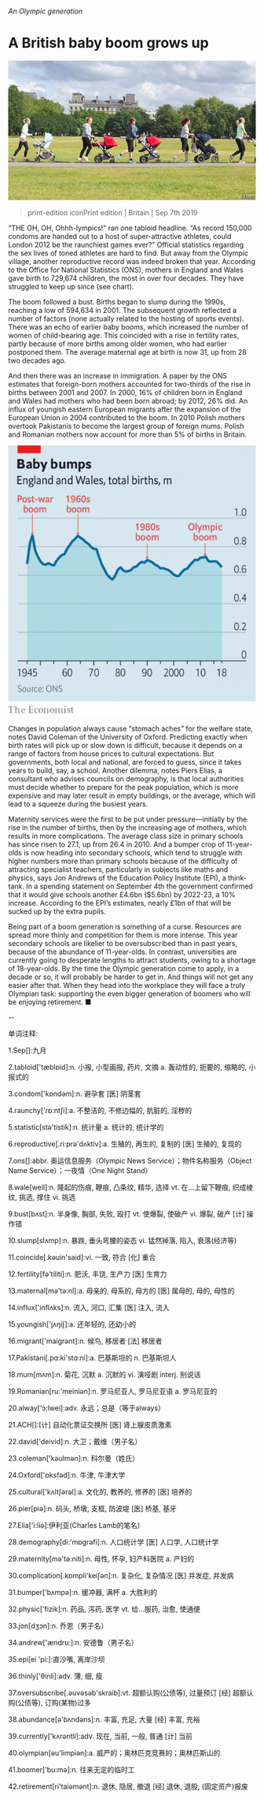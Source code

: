 ###### An Olympic generation

# A British baby boom grows up 

![image](images/20190907_BRP002_0.jpg) 

> print-edition iconPrint edition | Britain | Sep 7th 2019 

“THE OH, OH, Ohhh-lympics!” ran one tabloid headline. “As record 150,000 condoms are handed out to a host of super-attractive athletes, could London 2012 be the raunchiest games ever?” Official statistics regarding the sex lives of toned athletes are hard to find. But away from the Olympic village, another reproductive record was indeed broken that year. According to the Office for National Statistics (ONS), mothers in England and Wales gave birth to 729,674 children, the most in over four decades. They have struggled to keep up since (see chart). 

The boom followed a bust. Births began to slump during the 1990s, reaching a low of 594,634 in 2001. The subsequent growth reflected a number of factors (none actually related to the hosting of sports events). There was an echo of earlier baby booms, which increased the number of women of child-bearing age. This coincided with a rise in fertility rates, partly because of more births among older women, who had earlier postponed them. The average maternal age at birth is now 31, up from 28 two decades ago. 

And then there was an increase in immigration. A paper by the ONS estimates that foreign-born mothers accounted for two-thirds of the rise in births between 2001 and 2007. In 2000, 16% of children born in England and Wales had mothers who had been born abroad; by 2012, 26% did. An influx of youngish eastern European migrants after the expansion of the European Union in 2004 contributed to the boom. In 2010 Polish mothers overtook Pakistanis to become the largest group of foreign mums. Polish and Romanian mothers now account for more than 5% of births in Britain. 

![image](images/20190907_BRC680.png) 

Changes in population always cause “stomach aches” for the welfare state, notes David Coleman of the University of Oxford. Predicting exactly when birth rates will pick up or slow down is difficult, because it depends on a range of factors from house prices to cultural expectations. But governments, both local and national, are forced to guess, since it takes years to build, say, a school. Another dilemma, notes Piers Elias, a consultant who advises councils on demography, is that local authorities must decide whether to prepare for the peak population, which is more expensive and may later result in empty buildings, or the average, which will lead to a squeeze during the busiest years. 

Maternity services were the first to be put under pressure—initially by the rise in the number of births, then by the increasing age of mothers, which results in more complications. The average class size in primary schools has since risen to 27.1, up from 26.4 in 2010. And a bumper crop of 11-year-olds is now heading into secondary schools, which tend to struggle with higher numbers more than primary schools because of the difficulty of attracting specialist teachers, particularly in subjects like maths and physics, says Jon Andrews of the Education Policy Institute (EPI), a think-tank. In a spending statement on September 4th the government confirmed that it would give schools another £4.6bn ($5.6bn) by 2022-23, a 10% increase. According to the EPI’s estimates, nearly £1bn of that will be sucked up by the extra pupils. 

Being part of a boom generation is something of a curse. Resources are spread more thinly and competition for them is more intense. This year secondary schools are likelier to be oversubscribed than in past years, because of the abundance of 11-year-olds. In contrast, universities are currently going to desperate lengths to attract students, owing to a shortage of 18-year-olds. By the time the Olympic generation come to apply, in a decade or so, it will probably be harder to get in. And things will not get any easier after that. When they head into the workplace they will face a truly Olympian task: supporting the even bigger generation of boomers who will be enjoying retirement. ■ 

-- 

 单词注释:

1.Sep[]:九月 

2.tabloid['tæblɒid]:n. 小报, 小型画报, 药片, 文摘 a. 轰动性的, 扼要的, 缩略的, 小报式的 

3.condom['kɒndәm]:n. 避孕套 [医] 阴茎套 

4.raunchy['rɒ:ntʃi]:a. 不整洁的, 不修边幅的, 肮脏的, 淫秽的 

5.statistic[stә'tistik]:n. 统计量 a. 统计的, 统计学的 

6.reproductive[.ri:prә'dʌktiv]:a. 生殖的, 再生的, 复制的 [医] 生殖的, 复现的 

7.ons[]:abbr. 奥运信息服务（Olympic News Service）；物件名称服务（Object Name Service）；一夜情（One Night Stand） 

8.wale[weil]:n. 隆起的伤痕, 鞭痕, 凸条纹, 精华, 选择 vt. 在...上留下鞭痕, 织成棱纹, 挑选, 撑住 vi. 挑选 

9.bust[bʌst]:n. 半身像, 胸部, 失败, 殴打 vt. 使爆裂, 使破产 vi. 爆裂, 破产 [计] 操作错 

10.slump[slʌmp]:n. 暴跌, 垂头弯腰的姿态 vi. 猛然掉落, 陷入, 衰落(经济等) 

11.coincide[.kәuin'said]:vi. 一致, 符合 [化] 重合 

12.fertility[fә'tiliti]:n. 肥沃, 丰饶, 生产力 [医] 生育力 

13.maternal[mә'tә:nl]:a. 母亲的, 母系的, 母方的 [医] 属母的, 母的, 母性的 

14.influx['inflʌks]:n. 流入, 河口, 汇集 [医] 注入, 流入 

15.youngish['jʌŋiʃ]:a. 还年轻的, 还幼小的 

16.migrant['maigrәnt]:n. 候鸟, 移居者 [法] 移居者 

17.Pakistani[.pɑ:ki'stɑ:ni]:a. 巴基斯坦的 n. 巴基斯坦人 

18.mum[mʌm]:n. 菊花, 沉默 a. 沉默的 vi. 演哑剧 interj. 别说话 

19.Romanian[ru:'meiniәn]:n. 罗马尼亚人, 罗马尼亚语 a. 罗马尼亚的 

20.alway['ɔ:lwei]:adv. 永远；总是（等于always） 

21.ACH[]:[计] 自动化票证交换所 [医] 肾上腺皮质激素 

22.david['deivid]:n. 大卫；戴维（男子名） 

23.coleman['kәulmәn]:n. 科尔曼（姓氏） 

24.Oxford['ɒksfәd]:n. 牛津, 牛津大学 

25.cultural['kʌltʃәrәl]:a. 文化的, 教养的, 修养的 [医] 培养的 

26.pier[piә]:n. 码头, 桥墩, 支框, 防波堤 [医] 桥基, 基牙 

27.Elia['i:liә]:伊利亚(Charles Lamb的笔名) 

28.demography[di:'mɒgrәfi]:n. 人口统计学 [医] 人口学, 人口统计学 

29.maternity[mә'tә:niti]:n. 母性, 怀孕, 妇产科医院 a. 产妇的 

30.complication[.kɒmpli'keiʃәn]:n. 复杂化, 复杂情况 [医] 并发症, 并发病 

31.bumper['bʌmpә]:n. 缓冲器, 满杯 a. 大胜利的 

32.physic['fizik]:n. 药品, 泻药, 医学 vt. 给...服药, 治愈, 使通便 

33.jon[dʒɔn]:n. 乔恩（男子名） 

34.andrew['ændru:]:n. 安德鲁（男子名） 

35.epi[ei 'pi:]:直沙嘴, 离岸沙坝 

36.thinly['θinli]:adv. 薄, 细, 瘦 

37.oversubscribe[.әuvәsәb'skraib]:vt. 超额认购(公债等), 过量预订 [经] 超额认购(公债等), 订购(某物)过多 

38.abundance[ә'bʌndәns]:n. 丰富, 充足, 大量 [经] 丰富, 充裕 

39.currently['kʌrәntli]:adv. 现在, 当前, 一般, 普通 [计] 当前 

40.olympian[әu'limpiәn]:a. 威严的；奥林匹克竞赛的；奥林匹斯山的 

41.boomer['bu:mә]:n. 往来无定的临时工 

42.retirement[ri'taiәmәnt]:n. 退休, 隐居, 撤退 [经] 退休, 退股, (固定资产)报废 

